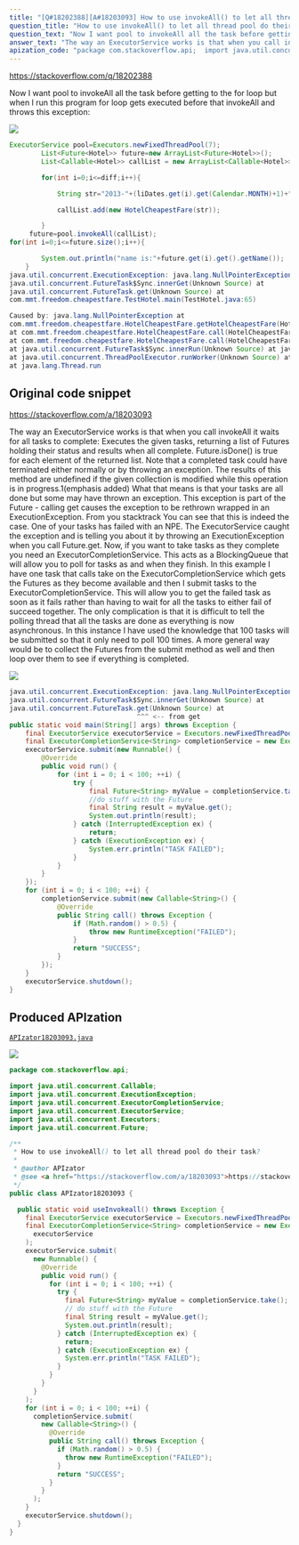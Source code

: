 ```yaml
---
title: "[Q#18202388][A#18203093] How to use invokeAll() to let all thread pool do their task?"
question_title: "How to use invokeAll() to let all thread pool do their task?"
question_text: "Now I want pool to invokeAll all the task before getting to the for loop but when I run this program for loop gets executed before that invokeAll and throws this exception:"
answer_text: "The way an ExecutorService works is that when you call invokeAll it waits for all tasks to complete: Executes the given tasks, returning a list of Futures holding their   status and results when all complete. Future.isDone() is true for each   element of the returned list. Note that a completed task could have   terminated either normally or by throwing an exception. The results of   this method are undefined if the given collection is modified while   this operation is in progress.1(emphasis added) What that means is that your tasks are all done but some may have thrown an exception. This exception is part of the Future - calling get causes the exception to be rethrown wrapped in an ExecutionException. From you stacktrack You can see that this is indeed the case. One of your tasks has failed with an NPE. The ExecutorService caught the exception and is telling you about it by throwing an ExecutionException when you call Future.get. Now, if you want to take tasks as they complete you need an ExecutorCompletionService. This acts as a BlockingQueue that will allow you to poll for tasks as and when they finish. In this example I have one task that calls take on the ExecutorCompletionService which gets the Futures as they become available and then I submit tasks to the ExecutorCompletionService. This will allow you to get the failed task as soon as it fails rather than having to wait for all the tasks to either fail of succeed together. The only complication is that it is difficult to tell the polling thread that all the tasks are done as everything is now asynchronous. In this instance I have used the knowledge that 100 tasks will be submitted so that it only need to poll 100 times. A more general way would be to collect the Futures from the submit method as well and then loop over them to see if everything is completed."
apization_code: "package com.stackoverflow.api;  import java.util.concurrent.Callable; import java.util.concurrent.ExecutionException; import java.util.concurrent.ExecutorCompletionService; import java.util.concurrent.ExecutorService; import java.util.concurrent.Executors; import java.util.concurrent.Future;  /**  * How to use invokeAll() to let all thread pool do their task?  *  * @author APIzator  * @see <a href=\"https://stackoverflow.com/a/18203093\">https://stackoverflow.com/a/18203093</a>  */ public class APIzator18203093 {    public static void useInvokeall() throws Exception {     final ExecutorService executorService = Executors.newFixedThreadPool(10);     final ExecutorCompletionService<String> completionService = new ExecutorCompletionService<>(       executorService     );     executorService.submit(       new Runnable() {         @Override         public void run() {           for (int i = 0; i < 100; ++i) {             try {               final Future<String> myValue = completionService.take();               // do stuff with the Future               final String result = myValue.get();               System.out.println(result);             } catch (InterruptedException ex) {               return;             } catch (ExecutionException ex) {               System.err.println(\"TASK FAILED\");             }           }         }       }     );     for (int i = 0; i < 100; ++i) {       completionService.submit(         new Callable<String>() {           @Override           public String call() throws Exception {             if (Math.random() > 0.5) {               throw new RuntimeException(\"FAILED\");             }             return \"SUCCESS\";           }         }       );     }     executorService.shutdown();   } }"
---
```


https://stackoverflow.com/q/18202388

Now I want pool to invokeAll all the task before getting to the for loop but when I run this program for loop gets executed before that invokeAll and throws this exception:


<div class="code-logo"><img src="/stackoverflow.png" /></div>

```java
ExecutorService pool=Executors.newFixedThreadPool(7);
        List<Future<Hotel>> future=new ArrayList<Future<Hotel>>();
        List<Callable<Hotel>> callList = new ArrayList<Callable<Hotel>>();

        for(int i=0;i<=diff;i++){

            String str="2013-"+(liDates.get(i).get(Calendar.MONTH)+1)+"-"+liDates.get(i).get(Calendar.DATE);

            callList.add(new HotelCheapestFare(str));

        }       
     future=pool.invokeAll(callList);
for(int i=0;i<=future.size();i++){

        System.out.println("name is:"+future.get(i).get().getName());
    }
java.util.concurrent.ExecutionException: java.lang.NullPointerException at 
java.util.concurrent.FutureTask$Sync.innerGet(Unknown Source) at  
java.util.concurrent.FutureTask.get(Unknown Source) at 
com.mmt.freedom.cheapestfare.TestHotel.main(TestHotel.java:6‌​5)

Caused by: java.lang.NullPointerException at 
com.mmt.freedom.cheapestfare.HotelCheapestFare.getHotelCheap‌estFare(HotelCheapes‌​tFare.java:166) 
at com.mmt.freedom.cheapestfare.HotelCheapestFare.call(HotelChe‌​apestFare.java:219)
at com.mmt.freedom.cheapestfare.HotelCheapestFare.call(HotelChe‌​apestFare.java:1) 
at java.util.concurrent.FutureTask$Sync.innerRun(Unknown Source) at java.util.concurrent.FutureTask.run(Unknown Source) 
at java.util.concurrent.ThreadPoolExecutor.runWorker(Unknown Source) atjava.util.concurrent.ThreadPoolExecutor$Worker.run(Unknow‌​n Source)
at java.lang.Thread.run
```


## Original code snippet

https://stackoverflow.com/a/18203093

The way an ExecutorService works is that when you call invokeAll it waits for all tasks to complete:
Executes the given tasks, returning a list of Futures holding their
  status and results when all complete. Future.isDone() is true for each
  element of the returned list. Note that a completed task could have
  terminated either normally or by throwing an exception. The results of
  this method are undefined if the given collection is modified while
  this operation is in progress.1(emphasis added)
What that means is that your tasks are all done but some may have thrown an exception. This exception is part of the Future - calling get causes the exception to be rethrown wrapped in an ExecutionException.
From you stacktrack
You can see that this is indeed the case. One of your tasks has failed with an NPE. The ExecutorService caught the exception and is telling you about it by throwing an ExecutionException when you call Future.get.
Now, if you want to take tasks as they complete you need an ExecutorCompletionService. This acts as a BlockingQueue that will allow you to poll for tasks as and when they finish.
In this example I have one task that calls take on the ExecutorCompletionService which gets the Futures as they become available and then I submit tasks to the ExecutorCompletionService.
This will allow you to get the failed task as soon as it fails rather than having to wait for all the tasks to either fail of succeed together.
The only complication is that it is difficult to tell the polling thread that all the tasks are done as everything is now asynchronous. In this instance I have used the knowledge that 100 tasks will be submitted so that it only need to poll 100 times. A more general way would be to collect the Futures from the submit method as well and then loop over them to see if everything is completed.

<div class="code-logo"><img src="/stackoverflow.png" /></div>

```java
java.util.concurrent.ExecutionException: java.lang.NullPointerException at
java.util.concurrent.FutureTask$Sync.innerGet(Unknown Source) at
java.util.concurrent.FutureTask.get(Unknown Source) at 
                                ^^^ <-- from get
public static void main(String[] args) throws Exception {
    final ExecutorService executorService = Executors.newFixedThreadPool(10);
    final ExecutorCompletionService<String> completionService = new ExecutorCompletionService<>(executorService);
    executorService.submit(new Runnable() {
        @Override
        public void run() {
            for (int i = 0; i < 100; ++i) {
                try {
                    final Future<String> myValue = completionService.take();
                    //do stuff with the Future
                    final String result = myValue.get();
                    System.out.println(result);
                } catch (InterruptedException ex) {
                    return;
                } catch (ExecutionException ex) {
                    System.err.println("TASK FAILED");
                }
            }
        }
    });
    for (int i = 0; i < 100; ++i) {
        completionService.submit(new Callable<String>() {
            @Override
            public String call() throws Exception {
                if (Math.random() > 0.5) {
                    throw new RuntimeException("FAILED");
                }
                return "SUCCESS";
            }
        });
    }
    executorService.shutdown();
}
```

## Produced APIzation

[`APIzator18203093.java`](https://github.com/blind-papers/apization-temp-data/raw/main/search/APIzator18203093.java)

<div class="code-logo"><img src="/apizator.png" /></div>

```java
package com.stackoverflow.api;

import java.util.concurrent.Callable;
import java.util.concurrent.ExecutionException;
import java.util.concurrent.ExecutorCompletionService;
import java.util.concurrent.ExecutorService;
import java.util.concurrent.Executors;
import java.util.concurrent.Future;

/**
 * How to use invokeAll() to let all thread pool do their task?
 *
 * @author APIzator
 * @see <a href="https://stackoverflow.com/a/18203093">https://stackoverflow.com/a/18203093</a>
 */
public class APIzator18203093 {

  public static void useInvokeall() throws Exception {
    final ExecutorService executorService = Executors.newFixedThreadPool(10);
    final ExecutorCompletionService<String> completionService = new ExecutorCompletionService<>(
      executorService
    );
    executorService.submit(
      new Runnable() {
        @Override
        public void run() {
          for (int i = 0; i < 100; ++i) {
            try {
              final Future<String> myValue = completionService.take();
              // do stuff with the Future
              final String result = myValue.get();
              System.out.println(result);
            } catch (InterruptedException ex) {
              return;
            } catch (ExecutionException ex) {
              System.err.println("TASK FAILED");
            }
          }
        }
      }
    );
    for (int i = 0; i < 100; ++i) {
      completionService.submit(
        new Callable<String>() {
          @Override
          public String call() throws Exception {
            if (Math.random() > 0.5) {
              throw new RuntimeException("FAILED");
            }
            return "SUCCESS";
          }
        }
      );
    }
    executorService.shutdown();
  }
}

```